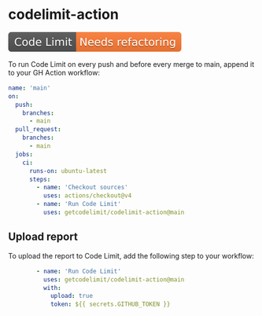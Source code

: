 # codelimit-action

[![Checked with Code Limit](https://github.com/getcodelimit/codelimit-action/blob/_codelimit_reports/main/badge.svg)](https://github.com/getcodelimit/codelimit)

To run Code Limit on every push and before every merge to main, append it to your GH Action workflow:

```yaml
name: 'main'
on:
  push:
    branches: 
      - main
  pull_request:
    branches: 
      - main
  jobs:
    ci:
      runs-on: ubuntu-latest
      steps:
        - name: 'Checkout sources'
          uses: actions/checkout@v4
        - name: 'Run Code Limit'
          uses: getcodelimit/codelimit-action@main
```

## Upload report

To upload the report to Code Limit, add the following step to your workflow:

```yaml
        - name: 'Run Code Limit'
          uses: getcodelimit/codelimit-action@main
          with:
            upload: true
            token: ${{ secrets.GITHUB_TOKEN }}
```
